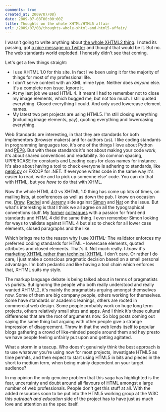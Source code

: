 ```yaml
---
comments: true
created_at: 2009/07/08}
date: 2009-07-08T00:00:00Z
title: Thoughts on the whole XHTML/HTML5 affair
url: /2009/07/08/thoughts-whole-xhtml-and-html5-affair/
---
```


I wasn't going to write anything about [the whole XHTML2 thing](http://www.w3.org/News/2009#item119). I noted its passing, got [a nice message on Twitter](https://twitter.com/jamierumbelow/status/2442111140) and thought that would be it. But no. The web standards world exploded. I honestly didn't see that coming.

Let's get a few things straight:

-   I use XHTML 1.0 for this site. In fact I've been using it for the majority of things for most of my professional life.
-   I don't serve content with an XML mime type. Neither does *anyone* else. It's a complete non issue. Ignore it.
-   At my last job we used HTML 4. It meant I had to remember not to close my image elements, which bugged me, but not too much. I still quoted everything. Closed everything I could. And only used lowercase element names.
-   My latest two pet projects are using HTML5. I'm still closing everything (including image elements, yay), quoting everything and lowercasing everything.

Web Standards are interesting, in that they are standards for both implementors (browser makers) and for authors (us). I like coding standards in programming languages too, it's one of the things I love about Python and [PEP8](http://www.python.org/dev/peps/pep-0008/). But with these standards it's not about making your code *work*, it's about shared conventions and readability. So common spacing, UPPERCASE for constants and Leading caps for class names for instance. It's also about having a tool to check everyone is adhering to standards, like [pep8.py](http://svn.browsershots.org/trunk/devtools/pep8/pep8.py) or FXCOP for .NET. If everyone writes code in the same way it's easier to read, write and to pick up someone else' code. You can do that with HTML, but you *have* to do that with XHML.

Now the whole HTML 4.0 vs XHTML 1.0 thing has come up lots of times, on mailing lists, at conferences as well as down the pub. I know on occasion me, [Drew](http://allinthehead.com), [Rachel](http://rachelandrew.co.uk) and [Jeremy](http://adactio.com) side against [Simon](http://simonwillison.net) and [Nat](http://natbat.net) on the issue. But what's interesting is that I think we all agree on all the typographical conventions stuff. My [former](http://intranation.com) [colleagues](http://thecssdiv.com) with a passion for front end standards and HTML 4 did the same thing. I even remember Simon looking for ways to validate against HTML 4 but also to check for all lower case elements, closed paragraphs and the like.

Which brings me to the reason why I use XHTML: The validator enforces my preferred coding standards for HTML - lowercase elements, quoted attributes and closed elements. That's it. Not much really. I *know* it's [marketing XHTML rather than technical XHTML](http://hsivonen.iki.fi/xhtml2-html5-q-and-a/). I don't care. Or rather I do care, I just make a conscious pragmatic decision based on a small personal advantage. I'm both pedantic and like having a tool chain which enforces that, XHTML suits my style.

The markup language debate is being talked about in terms of pragmatists vs purists. But ignoring the people who both really understood and really wanted XHTML2, it's mainly the pragmatists arguing amongst themselves now. Some of them are big company people, others working for themselves. Some have standards or academic leanings, others are rooted in commercial web design. Some people probably work on huge long term projects, others relatively small sites and apps. And I think it's these cultural differences that are the root of arguments now. So blog posts coming out saying the same thing but arguing with other people give a strange impression of disagreement. Throw in that the web lends itself to popular blogs gathering a crowd of like-minded people around them and hey presto we have people feeling unfairly put upon and getting agitated.

What a storm in a teacup. Who doesn't genuinely think the best approach is to use whatever you're using now for most projects, investigate HTML5 as time permits, and then expect to start using HTML5 in bits and pieces in the short to medium term, when being mainly dependent on your target audience?

In my opinion the only genuine problem that this saga has highlighted is the fear, uncertainty and doubt around all flavours of HTML amongst a large number of web professionals. People don't get this stuff at all. With the added resources soon to be put into the HTML5 working group at the W3C this *outreach and education* side of the project has to have just as much love and attention as the spec itself.
